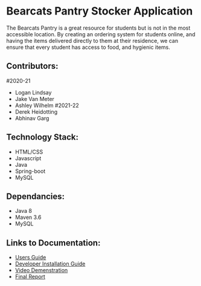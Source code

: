 # Bearcats Pantry Stocker Application
The Bearcats Pantry is a great resource for students but is not in the most accessible location. By creating an ordering system for students online, and having the items delivered directly to them at their residence, we can ensure that every student has access to food, and hygienic items.

## Contributors:
#2020-21
- Logan Lindsay
- Jake Van Meter
- Ashley Wilhelm
#2021-22
- Derek Heidotting
- Abhinav Garg

## Technology Stack:
- HTML/CSS
- Javascript
- Java
- Spring-boot
- MySQL

## Dependancies:
- Java 8
- Maven 3.6
- MySQL

## Links to Documentation:
- [Users Guide](https://docs.google.com/document/d/1B6PnMysM8zgCI7nPotV8fTu7GO8bqVcCmGcDfK74l2Q/edit?usp=sharing)
- [Developer Installation Guide](https://docs.google.com/document/d/1P0h8tjl0qB19sqSsCGC1MvVyxywsGNpAVf8OKjnIz0s/edit?usp=sharing)
- [Video Demenstration](https://www.youtube.com/watch?v=8IkyrGTHvps)
- [Final Report](https://docs.google.com/document/d/12DFuU3h0EXfxW2MZ0t2O89lcgOnQXp9Rih79IQtzNvk/edit?usp=sharing)
